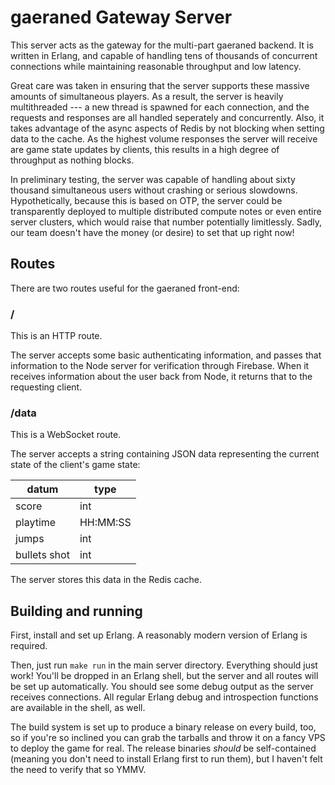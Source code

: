 # gaeraned Gateway Server

This server acts as the gateway for the multi-part gaeraned backend. It is written in Erlang, and capable of handling tens of thousands of concurrent connections while maintaining reasonable throughput and low latency.

Great care was taken in ensuring that the server supports these massive amounts of simultaneous players. As a result, the server is heavily multithreaded --- a new thread is spawned for each connection, and the requests and responses are all handled seperately and concurrently. Also, it takes advantage of the async aspects of Redis by not blocking when setting data to the cache. As the highest volume responses the server will receive are game state updates by clients, this results in a high degree of throughput as nothing blocks.

In preliminary testing, the server was capable of handling about sixty thousand simultaneous users without crashing or serious slowdowns. Hypothetically, because this is based on OTP, the server could be transparently deployed to multiple distributed compute notes or even entire server clusters, which would raise that number potentially limitlessly. Sadly, our team doesn't have the money (or desire) to set that up right now!

## Routes

There are two routes useful for the gaeraned front-end:

### /

This is an HTTP route. 

The server accepts some basic authenticating information, and passes that information to the Node server for verification through Firebase. When it receives information about the user back from Node, it returns that to the requesting client.

### /data

This is a WebSocket route.

The server accepts a string containing JSON data representing the current state of the client's game state: 

| datum        | type     |
|--------------|----------|
| score        | int      |
| playtime     | HH:MM:SS |
| jumps        | int      |
| bullets shot | int      |

The server stores this data in the Redis cache.

## Building and running

First, install and set up Erlang. A reasonably modern version of Erlang is required.

Then, just run `make run` in the main server directory. Everything should just work! You'll be dropped in an Erlang shell, but the server and all routes will be set up automatically. You should see some debug output as the server receives connections. All regular Erlang debug and introspection functions are available in the shell, as well.

The build system is set up to produce a binary release on every build, too, so if you're so inclined you can grab the tarballs and throw it on a fancy VPS to deploy the game for real. The release binaries *should* be self-contained (meaning you don't need to install Erlang first to run them), but I haven't felt the need to verify that so YMMV.
